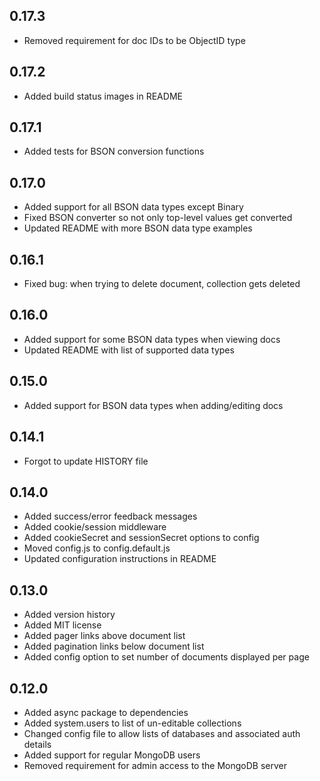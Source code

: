 0.17.3
------

* Removed requirement for doc IDs to be ObjectID type

0.17.2
------

* Added build status images in README

0.17.1
------

* Added tests for BSON conversion functions

0.17.0
------

* Added support for all BSON data types except Binary
* Fixed BSON converter so not only top-level values get converted
* Updated README with more BSON data type examples

0.16.1
------

* Fixed bug: when trying to delete document, collection gets deleted

0.16.0
------

* Added support for some BSON data types when viewing docs
* Updated README with list of supported data types

0.15.0
------

* Added support for BSON data types when adding/editing docs

0.14.1
------

* Forgot to update HISTORY file

0.14.0
------

* Added success/error feedback messages
* Added cookie/session middleware
* Added cookieSecret and sessionSecret options to config
* Moved config.js to config.default.js
* Updated configuration instructions in README

0.13.0
------

* Added version history
* Added MIT license
* Added pager links above document list
* Added pagination links below document list
* Added config option to set number of documents displayed per page

0.12.0
------

* Added async package to dependencies
* Added system.users to list of un-editable collections
* Changed config file to allow lists of databases and associated auth details
* Added support for regular MongoDB users
* Removed requirement for admin access to the MongoDB server
